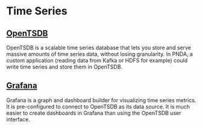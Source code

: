 # Time Series

## [OpenTSDB](opentsdb.md)

OpenTSDB is a scalable time series database that lets you store and serve massive amounts of time series data, without losing granularity. In PNDA, a custom application (reading data from Kafka or HDFS for example) could write time series and store them in OpenTSDB.

## [Grafana](grafana.md)

Grafana is a graph and dashboard builder for visualizing time series metrics. It is pre-configured to connect to OpenTSDB as its data source. It is much easier to create dashboards in Grafana than using the OpenTSDB user interface.